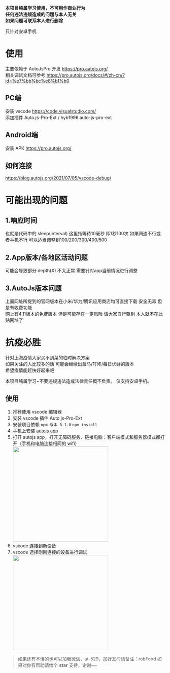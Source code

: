 **本项目纯属学习使用，不可用作商业行为  
任何违法违规造成的问题与本人无关  
如果问题可联系本人进行删除**

只针对安卓手机  

# 使用
主要依赖于 AutoJsPro 开发 https://pro.autojs.org/  
相关调试文档可参考 https://pro.autojs.org/docs/#/zh-cn/?id=%e7%bb%bc%e8%bf%b0  

## PC端  
安装 vscode https://code.visualstudio.com/  
添加插件 Auto.js-Pro-Ext / hyb1996.auto-js-pro-ext

## Android端  
安装 APK https://pro.autojs.org/

## 如何连接
https://blog.autojs.org/2021/07/05/vscode-debug/



# 可能出现的问题
## 1.响应时间  
也就是代码中的 sleep(interval) 这里指等待10毫秒 即1秒100次 如果网速不行或者手机不行 可以适当调整到100/200/300/400/500  
## 2.App版本/各地区活动问题  
可能会导致部分 depth(X) 不太正常 需要针对app当前情况进行调整
## 3.AutoJs版本问题
上面网址所提到的官网版本在小米/华为/腾讯应用商店均可直接下载 安全无毒 但是有收费功能  
网上有4.11版本的免费版本 但是可能存在一定风险 请大家自行甄别 本人就不在此贴网址了  
  

# 抗疫必胜
针对上海疫情大家买不到菜的临时解决方案  
如果关注的人比较多的话 可能会继续出盒马/叮咚/每日优鲜的版本  
希望疫情能赶快好起来吧

本项目纯属学习~不要违规违法造成法律责任概不负责。
仅支持安卓手机。

## 使用

1. 推荐使用 vscode 编辑器
2. 安装 vscode 插件 Auto.js-Pro-Ext
3. 安装项目依赖
   `npm 版本 8.1.0`
   `npm install`
4. 手机上安装 [autojs app](https://autojspro-apk-1252460104.cos.ap-guangzhou.myqcloud.com/autojspro8.0-latest.apk)
5. 打开 autojs app，打开无障碍服务、链接电脑：客户端模式和服务器模式都打开（手机和电脑连接相同的 wifi）
   <img src="./assets/autojs.png" width="300">
6. vscode 连接到新设备
7. vscode 选择刚刚连接的设备进行调试
   <img src="./assets/vscode-autojs.jpeg" width="300">

> 如果还有不懂的也可以加我微信，at-529，加好友时请备注：robFood
> 如果对你有帮助请给个 **star** 支持，谢谢~~